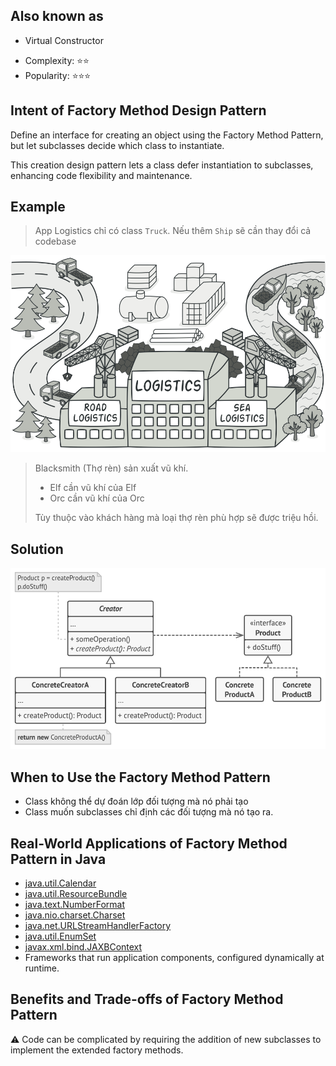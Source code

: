 ## Also known as

* Virtual Constructor

- Complexity: ⭐⭐
- Popularity: ⭐⭐⭐

## Intent of Factory Method Design Pattern

Define an interface for creating an object using the Factory Method Pattern, but let subclasses decide which class to instantiate.

This creation design pattern lets a class defer instantiation to subclasses, enhancing code flexibility and maintenance.

## Example

> App Logistics chỉ có class `Truck`. Nếu thêm `Ship` sẽ cần thay đổi cả codebase

![img.png](a_images/img0.png)

> Blacksmith (Thợ rèn) sản xuất vũ khí.
>  - Elf cần vũ khí của Elf
>  - Orc cần vũ khí của Orc
> 
> Tùy thuộc vào khách hàng mà loại thợ rèn phù hợp sẽ được triệu hồi.

## Solution

![img.png](a_images/img.png)

## When to Use the Factory Method Pattern

- Class không thể dự đoán lớp đối tượng mà nó phải tạo
- Class muốn subclasses chỉ định các đối tượng mà nó tạo ra.

## Real-World Applications of Factory Method Pattern in Java

* [java.util.Calendar](http://docs.oracle.com/javase/8/docs/api/java/util/Calendar.html#getInstance--)
* [java.util.ResourceBundle](http://docs.oracle.com/javase/8/docs/api/java/util/ResourceBundle.html#getBundle-java.lang.String-)
* [java.text.NumberFormat](http://docs.oracle.com/javase/8/docs/api/java/text/NumberFormat.html#getInstance--)
* [java.nio.charset.Charset](http://docs.oracle.com/javase/8/docs/api/java/nio/charset/Charset.html#forName-java.lang.String-)
* [java.net.URLStreamHandlerFactory](http://docs.oracle.com/javase/8/docs/api/java/net/URLStreamHandlerFactory.html#createURLStreamHandler-java.lang.String-)
* [java.util.EnumSet](https://docs.oracle.com/javase/8/docs/api/java/util/EnumSet.html#of-E-)
* [javax.xml.bind.JAXBContext](https://docs.oracle.com/javase/8/docs/api/javax/xml/bind/JAXBContext.html#createMarshaller--)
* Frameworks that run application components, configured dynamically at runtime.

## Benefits and Trade-offs of Factory Method Pattern

⚠️ Code can be complicated by requiring the addition of new subclasses to implement the extended factory methods.
